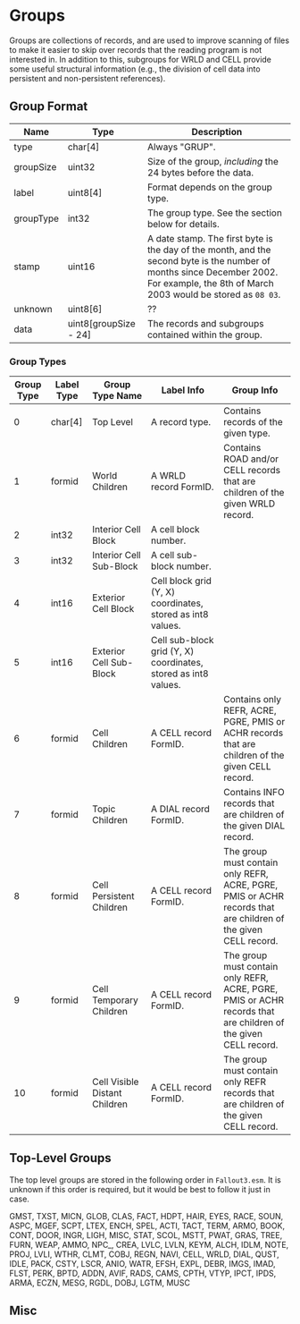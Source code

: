 Groups
======

Groups are collections of records, and are used to improve scanning of files to make it easier to skip over records that the reading program is not interested in. In addition to this, subgroups for WRLD and CELL provide some useful structural information (e.g., the division of cell data into persistent and non-persistent references).

## Group Format

Name | Type | Description
-----|------|------------
type | char[4] | Always "GRUP".
groupSize | uint32 | Size of the group, *including* the 24 bytes before the data.
label | uint8[4] | Format depends on the group type.
groupType | int32 | The group type. See the section below for details.
stamp | uint16 | A date stamp. The first byte is the day of the month, and the second byte is the number of months since December 2002. For example, the 8th of March 2003 would be stored as `08 03`.
unknown | uint8[6] | ??
data | uint8[groupSize - 24] | The records and subgroups contained within the group.

### Group Types

Group Type | Label Type | Group Type Name | Label Info | Group Info
-----------|------------|-----------------|------------|-----------
0 | char[4] | Top Level | A record type. | Contains records of the given type.
1 | formid | World Children | A WRLD record FormID. | Contains ROAD and/or CELL records that are children of the given WRLD record.
2 | int32 | Interior Cell Block | A cell block number. | 
3 | int32 | Interior Cell Sub-Block | A cell sub-block number. |
4 | int16 | Exterior Cell Block | Cell block grid (Y, X) coordinates, stored as int8 values. |
5 | int16 | Exterior Cell Sub-Block | Cell sub-block grid (Y, X) coordinates, stored as int8 values. |
6 | formid | Cell Children | A CELL record FormID. | Contains only REFR, ACRE, PGRE, PMIS or ACHR records that are children of the given CELL record.
7 | formid | Topic Children | A DIAL record FormID. | Contains INFO records that are children of the given DIAL record.
8 | formid | Cell Persistent Children | A CELL record FormID. | The group must contain only REFR, ACRE, PGRE, PMIS or ACHR records that are children of the given CELL record.
9 | formid | Cell Temporary Children | A CELL record FormID. | The group must contain only REFR, ACRE, PGRE, PMIS or ACHR records that are children of the given CELL record.
10 | formid | Cell Visible Distant Children | A CELL record FormID. | The group must contain only REFR records that are children of the given CELL record.

## Top-Level Groups

The top level groups are stored in the following order in `Fallout3.esm`. It is unknown if this order is required, but it would be best to follow it just in case.

GMST, TXST, MICN, GLOB, CLAS, FACT, HDPT, HAIR, EYES, RACE, SOUN, ASPC, MGEF, SCPT, LTEX, ENCH, SPEL, ACTI, TACT, TERM, ARMO, BOOK, CONT, DOOR, INGR, LIGH, MISC, STAT, SCOL, MSTT, PWAT, GRAS, TREE, FURN, WEAP, AMMO, NPC_, CREA, LVLC, LVLN, KEYM, ALCH, IDLM, NOTE, PROJ, LVLI, WTHR, CLMT, COBJ, REGN, NAVI, CELL, WRLD, DIAL, QUST, IDLE, PACK, CSTY, LSCR, ANIO, WATR, EFSH, EXPL, DEBR, IMGS, IMAD, FLST, PERK, BPTD, ADDN, AVIF, RADS, CAMS, CPTH, VTYP, IPCT, IPDS, ARMA, ECZN, MESG, RGDL, DOBJ, LGTM, MUSC

## Misc
